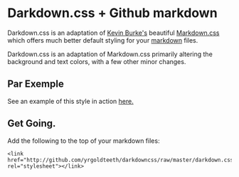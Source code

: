 # Darkdown.css + Github markdown

Darkdown.css is an adaptation of [Kevin Burke's](http://kev.inburke.com/) beautiful
[Markdown.css](http://kevinburke.bitbucket.org/markdowncss) which offers much 
better default styling for your [markdown](http://daringfireball.net/projects/markdown/) files.

Darkdown.css is an adaptation of Markdown.css primarily altering the background and text colors,
with a few other minor changes.

## Par Exemple

See an example of this style in action [here.](http://ndfine.com/darkdowncss/sample.html)  

## Get Going.

Add the following to the top of your markdown files:

    <link href="http://github.com/yrgoldteeth/darkdowncss/raw/master/darkdown.css" rel="stylesheet"></link> 

